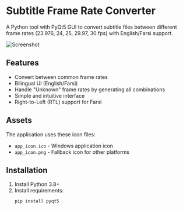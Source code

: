 # Subtitle Frame Rate Converter

A Python tool with PyQt5 GUI to convert subtitle files between different frame rates (23.976, 24, 25, 29.97, 30 fps) with English/Farsi support.

![Screenshot]([screenshot.png](https://github.com/saeedrss/subtitle-converter/releases/download/v1.0/subtitle_converter.exe))

## Features

- Convert between common frame rates
- Bilingual UI (English/Farsi)
- Handle "Unknown" frame rates by generating all combinations
- Simple and intuitive interface
- Right-to-Left (RTL) support for Farsi

## Assets

The application uses these icon files:
- `app_icon.ico` - Windows application icon
- `app_icon.png` - Fallback icon for other platforms


## Installation

1. Install Python 3.8+
2. Install requirements:
   ```bash
   pip install pyqt5
